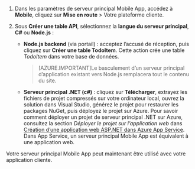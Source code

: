
1. Dans les paramètres de serveur principal Mobile App, accédez à **Mobile**, cliquez sur **Mise en route** > Votre plateforme cliente. 

2. Sous **Créer une table API**, sélectionnez la **langue du serveur principal**, **C#** ou **Node.js** :

	+ **Node.js backend** (via portail) : acceptez l’accusé de réception, puis cliquez sur **Créer une table TodoItem**. Cette action crée une table *TodoItem* dans votre base de données.
	 
		>[AZURE.IMPORTANT]Le basculement d’un serveur principal d’application existant vers Node.js remplacera tout le contenu du site.

	+ **Serveur principal .NET (c#)** : cliquez sur **Télécharger**, extrayez les fichiers de projet compressés sur votre ordinateur local, ouvrez la solution dans Visual Studio, générez le projet pour restaurer les packages NuGet, puis déployez le projet sur Azure. Pour savoir comment déployer un projet de serveur principal .NET sur Azure, consultez la section *Déployer le projet sur l’application web* dans [Création d’une application web ASP.NET dans Azure App Service](../articles/app-service-web/web-sites-dotnet-get-started.md#deploy-the-project-to-the-web-app). Dans App Service, un serveur principal Mobile App est équivalent à une application web.
	 
Votre serveur principal Mobile App peut maintenant être utilisé avec votre application cliente.

<!---HONumber=Nov15_HO4-->